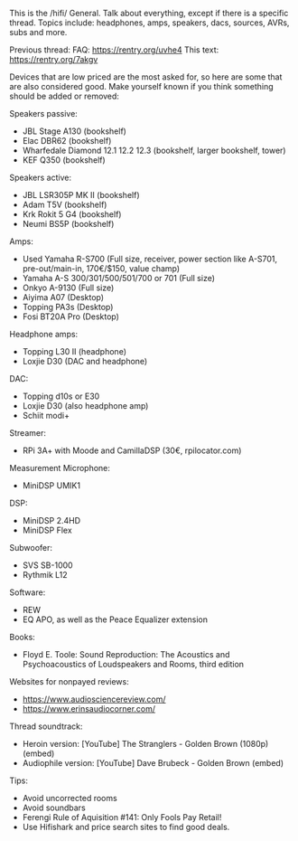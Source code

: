 This is the /hifi/ General. Talk about everything, except if there is a specific thread. Topics include: headphones, amps, speakers, dacs, sources, AVRs, subs and more.

Previous thread:
FAQ: https://rentry.org/uvhe4
This text: https://rentry.org/7akgv

Devices that are low priced are the most asked for, so here are some that are also considered good. Make yourself known if you think something should be added or removed:

Speakers passive:
* JBL Stage A130 (bookshelf)
* Elac DBR62 (bookshelf)
* Wharfedale Diamond 12.1 12.2 12.3 (bookshelf, larger bookshelf, tower)
* KEF Q350 (bookshelf)

Speakers active:
* JBL LSR305P MK II (bookshelf)
* Adam T5V (bookshelf)
* Krk Rokit 5 G4 (bookshelf)
* Neumi BS5P (bookshelf)

Amps:
* Used Yamaha R-S700 (Full size, receiver, power section like A-S701, pre-out/main-in, 170€/$150, value champ)
* Yamaha A-S 300/301/500/501/700 or 701 (Full size)
* Onkyo A-9130 (Full size)
* Aiyima A07 (Desktop)
* Topping PA3s (Desktop)
* Fosi BT20A Pro (Desktop)

Headphone amps:
* Topping L30 II (headphone)
* Loxjie D30 (DAC and headphone)

DAC:
* Topping d10s or E30
* Loxjie D30 (also headphone amp)
* Schiit modi+

Streamer:
* RPi 3A+ with Moode and CamillaDSP (30€, rpilocator.com)

Measurement Microphone:
* MiniDSP UMIK1

DSP:
* MiniDSP 2.4HD
* MiniDSP Flex

Subwoofer:
* SVS SB-1000
* Rythmik L12

Software:
* REW
* EQ APO, as well as the Peace Equalizer extension

Books:
* Floyd E. Toole: Sound Reproduction: The Acoustics and Psychoacoustics of Loudspeakers and Rooms, third edition

Websites for nonpayed reviews:
* https://www.audiosciencereview.com/
* https://www.erinsaudiocorner.com/

Thread soundtrack:
* Heroin version: [YouTube] The Stranglers - Golden Brown (1080p) (embed)
* Audiophile version: [YouTube] Dave Brubeck - Golden Brown (embed)

Tips:
* Avoid uncorrected rooms
* Avoid soundbars
* Ferengi Rule of Aquisition #141: Only Fools Pay Retail!
* Use Hifishark and price search sites to find good deals.
